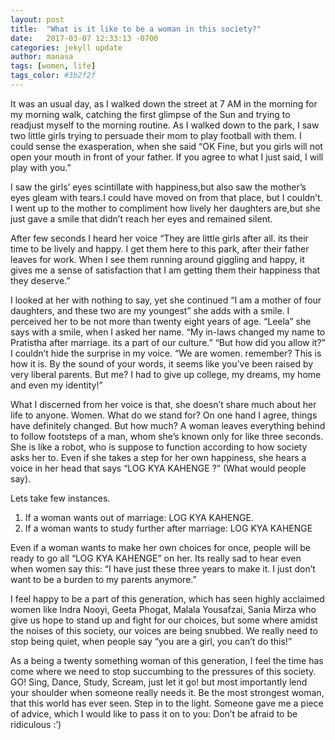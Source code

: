 ```yaml
---
layout: post
title:  "What is it like to be a woman in this society?"
date:   2017-03-07 12:33:13 -0700
categories: jekyll update
author: manasa
tags: [women, life]
tags_color: #3b2f2f
---
```


It was an usual day, as I walked down the street at 7 AM in the morning for my morning walk, catching the first glimpse of the Sun and trying to readjust myself to the morning routine. As I walked down to the park, I saw two little girls trying to persuade their mom to play football with them. I could sense the exasperation, when she said “OK Fine, but you girls will not open your mouth in front of your father. If you agree to what I just said, I will play with you.”

I saw the girls’ eyes scintillate with happiness,but also saw the mother’s eyes gleam with tears.I could have moved on from that place, but I couldn’t. I went up to the mother to compliment how lively her daughters are,but she just gave a smile that didn’t reach her eyes and remained silent.

After few seconds I heard her voice “They are little girls after all. its their time to be lively and happy. I get them here to this park, after their father leaves for work. When I see them running around giggling and happy, it gives me a sense of satisfaction that I am getting them their happiness that they deserve.”

I looked at her with nothing to say, yet she continued “I am a mother of four daughters, and these two are my youngest” she adds with a smile. I perceived her to be not more than twenty eight years of age. “Leela” she says with a smile, when I asked her name.
“My in-laws changed my name to Pratistha after marriage. its a part of our culture.”
“But how did you allow it?” I couldn’t hide the surprise in my voice.
“We are women. remember? This is how it is. By the sound of your words, it seems like you’ve been raised by very liberal parents. But me? I had to give up college, my dreams, my home and even my identity!”

What I discerned from her voice is that, she doesn’t share much about her life to anyone.
Women.
What do we stand for?
On one hand I agree, things have definitely changed. But how much?
A woman leaves everything behind to follow footsteps of a man, whom she’s known only for like three seconds. She is  like a robot, who is suppose to function according to how society asks her to. Even if she takes a step for her own happiness, she hears a voice in her head that says “LOG KYA KAHENGE ?” (What would people say).

Lets take few instances.
1. If a woman wants out of marriage: LOG KYA KAHENGE.
2. If a woman wants to study further after marriage: LOG KYA KAHENGE

Even if a woman wants to make her own choices for once, people will be ready to go all “LOG KYA KAHENGE” on her. Its really sad to hear even when women say this:
“I have just these three years to make it. I just don’t want to be a burden to my parents anymore.”

I feel happy to be a part of this generation, which has seen highly acclaimed women like Indra Nooyi, Geeta Phogat, Malala Yousafzai, Sania Mirza who give us hope to stand up and fight for our choices, but some where amidst the noises of this society, our voices are being snubbed. We really need to stop being quiet, when people say “you are a girl, you can’t do this!”

As a being a twenty something woman of this generation, I feel the time has come where we need to stop succumbing to the pressures of this society. GO! Sing, Dance, Study, Scream, just let it go! but most importantly lend your shoulder when someone really needs it. Be the most strongest woman, that this world has ever seen. Step in to the light.
Someone gave me a piece of advice, which I would like to pass it on to you: Don’t be afraid to be ridiculous :’)
